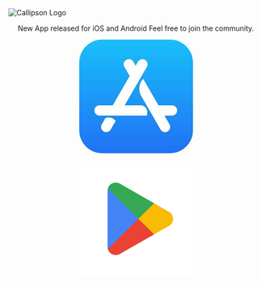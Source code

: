 <img src="https://cdn.shopify.com/s/files/1/0655/5087/6900/files/B70C6418-4EC0-44C0-8485-F22BBEC44718.png?v=1690015274" alt="Callipson Logo" border="0" />

<p align="center">New App released for iOS and Android  
Feel free to join the community.</p>
<div align="center">
  

[![App Store](appstore-images.jpg)](https://apps.apple.com/de/app/zsw/id6502181270)

[![Play Store](playstore-images.png)](https://play.google.com/store/apps/details?id=com.ZusammenStehenWir)

</div>
